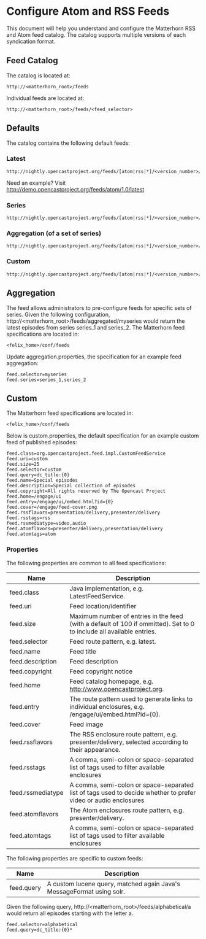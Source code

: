 # Configure Atom and RSS Feeds

This document will help you understand and configure the Matterhorn RSS and Atom feed catalog. The catalog supports multiple versions of each syndication format.

## Feed Catalog
The catalog is located at:

    http://<matterhorn_root>/feeds

Individual feeds are located at:

    http://<matterhorn_root>/feeds/<feed_selector>

## Defaults

The catalog contains the following default feeds:

### Latest 
    http://nightly.opencastproject.org/feeds/[atom|rss|*]/<version_number>/latest

Need an example? Visit http://demo.opencastproject.org/feeds/atom/1.0/latest
### Series 
    http://nightly.opencastproject.org/feeds/[atom|rss|*]/<version_number>/series/<series_id>
### Aggregation (of a set of series) 
    http://nightly.opencastproject.org/feeds/[atom|rss|*]/<version_number>/aggregated/<name_of_configured_aggregation>
### Custom 
    http://nightly.opencastproject.org/feeds/[atom|rss|*]/<version_number>/custom/<query>

## Aggregation
The feed allows administrators to pre-configure feeds for specific sets of series. Given the following configuration, http://<matterhorn_root>/feeds/aggregated/myseries would return the latest episodes from series series_1 and series_2.
The Matterhorn feed specifications are located in:

    <felix_home>/conf/feeds

Update aggregation.properties, the specification for an example feed aggregation:

    feed.selector=myseries
    feed.series=series_1,series_2

## Custom
The Matterhorn feed specifications are located in:

    <felix_home>/conf/feeds

Below is custom.properties, the default specification for an example custom feed of published episodes:

    feed.class=org.opencastproject.feed.impl.CustomFeedService
    feed.uri=custom
    feed.size=25
    feed.selector=custom
    feed.query=dc_title:{0}
    feed.name=Special episodes
    feed.description=Special collection of episodes
    feed.copyright=All rights reserved by The Opencast Project
    feed.home=/engage/ui
    feed.entry=/engage/ui/embed.html?id={0}
    feed.cover=/engage/feed-cover.png
    feed.rssflavors=presentation/delivery,presenter/delivery
    feed.rsstags=rss
    feed.rssmediatype=video,audio
    feed.atomflavors=presenter/delivery,presentation/delivery
    feed.atomtags=atom

### Properties
The following properties are common to all feed specifications:

|Name|Description|
|----|-----------|
|feed.class|Java implementation, e.g. LatestFeedService.|
|feed.uri|Feed location/identifier|
|feed.size|Maximum number of entries in the feed (with a default of 100 if ommitted). Set to 0 to include all available entries.|
|feed.selector|Feed route pattern, e.g. latest.|
|feed.name|Feed title|
|feed.description|Feed description|
|feed.copyright|Feed copyright notice|
|feed.home|Feed catalog homepage, e.g. http://www.opencastproject.org.|
|feed.entry|The route pattern used to generate links to individual enclosures, e.g. /engage/ui/embed.html?id={0}.|
|feed.cover|Feed image|
|feed.rssflavors|The RSS enclosure route pattern, e.g. presenter/delivery, selected according to their appearance.|
|feed.rsstags|A comma, semi-colon or space-separated list of tags used to filter available enclosures|
|feed.rssmediatype|A comma, semi-colon or space-separated list of tags used to decide whether to prefer video or audio enclosures|
|feed.atomflavors|The Atom enclosures route pattern, e.g. presenter/delivery.|
|feed.atomtags|A comma, semi-colon or space-separated list of tags used to filter available enclosures|

The following properties are specific to custom feeds:

|Name|Description|
|----|-----------|
|feed.query|A custom lucene query, matched again Java's MessageFormat using solr.|

Given the following query, http://<matterhorn_root>/feeds/alphabetical/a would return all episodes starting with the letter a.

    feed.selector=alphabetical
    feed.query=dc_title:{0}*

